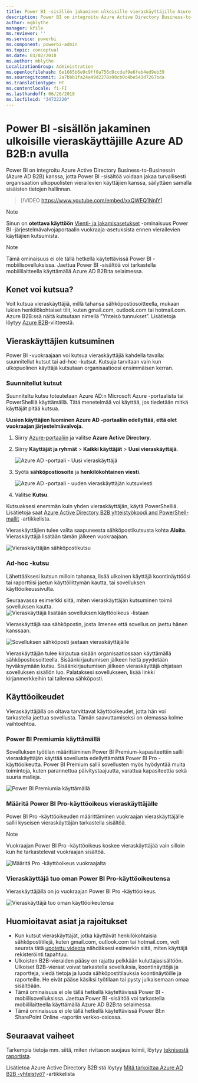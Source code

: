 ```yaml
---
title: Power BI -sisällön jakaminen ulkoisille vieraskäyttäjille Azure AD B2B:n avulla
description: Power BI on integroitu Azure Active Directory Business-to-Businessin (Azure AD B2B) kanssa, jotta Power BI -sisältöä voidaan jakaa turvallisesti organisaation ulkopuolisten vierailevien käyttäjien kanssa.
author: mgblythe
manager: kfile
ms.reviewer: ''
ms.service: powerbi
ms.component: powerbi-admin
ms.topic: conceptual
ms.date: 03/02/2018
ms.author: mblythe
LocalizationGroup: Administration
ms.openlocfilehash: 6e1665b6e9c9ff0a756d9ccdaf9e6feb4ed9eb39
ms.sourcegitcommit: 2a7bbb1fa24a49d2278a90cb0c4be543d7267bda
ms.translationtype: HT
ms.contentlocale: fi-FI
ms.lasthandoff: 06/26/2018
ms.locfileid: "34722220"
---
```

# <a name="distribute-power-bi-content-to-external-guest-users-with-azure-ad-b2b"></a>Power BI -sisällön jakaminen ulkoisille vieraskäyttäjille Azure AD B2B:n avulla

Power BI on integroitu Azure Active Directory Business-to-Businessin (Azure AD B2B) kanssa, jotta Power BI -sisältöä voidaan jakaa turvallisesti organisaation ulkopuolisten vierailevien käyttäjien kanssa, säilyttäen samalla sisäisten tietojen hallinnan.

> [!VIDEO https://www.youtube.com/embed/xxQWEQ1NnlY]

> [!NOTE]
> Sinun on **otettava käyttöön** [Vienti- ja jakamisasetukset](service-admin-portal.md#export-and-sharing-settings) -ominaisuus Power BI -järjestelmävalvojaportaalin vuokraaja-asetuksista ennen vierailevien käyttäjien kutsumista.

> [!NOTE]
> Tämä ominaisuus ei ole tällä hetkellä käytettävissä Power BI -mobiilisovelluksissa. Jaettua Power BI -sisältöä voi tarkastella mobiililaitteella käyttämällä Azure AD B2B:ta selaimessa. 

## <a name="who-can-you-invite"></a>Kenet voi kutsua?

Voit kutsua vieraskäyttäjiä, millä tahansa sähköpostiosoitteella, mukaan lukien henkilökohtaiset tilit, kuten gmail.com, outlook.com tai hotmail.com. Azure B2B:ssä näitä kutsutaan nimellä ”Yhteisö tunnukset”. Lisätietoja löytyy [Azure B2B](https://docs.microsoft.com/azure/active-directory/active-directory-b2b-what-is-azure-ad-b2b)-viitteestä.

## <a name="invite-guest-users"></a>Vieraskäyttäjien kutsuminen

Power BI -vuokraajaan voi kutsua vieraskäyttäjiä kahdella tavalla: suunnitellut kutsut tai ad-hoc -kutsut. Kutsuja tarvitaan vain kun ulkopuolinen käyttäjä kutsutaan organisaatioosi ensimmäisen kerran.

### <a name="planned-invites"></a>Suunnitellut kutsut

Suunniteltu kutsu toteutetaan Azure AD:n Microsoft Azure -portaalista tai PowerShelliä käyttämällä. Tätä menetelmää voi käyttää, jos tiedetään mitkä käyttäjät pitää kutsua. 

**Uusien käyttäjien luominen Azure AD -portaaliin edellyttää, että olet vuokraajan järjestelmävalvoja.**

1. Siirry [Azure-portaaliin](https://portal.azure.com) ja valitse **Azure Active Directory**.

2. Siirry **Käyttäjät ja ryhmät** > **Kaikki käyttäjät** > **Uusi vieraskäyttäjä**.

    ![Azure AD -portaali - Uusi vieraskäyttäjä](media/service-admin-azure-ad-b2b/azuread-portal-new-guest-user.png)

3. Syötä **sähköpostiosoite** ja **henkilökohtainen viesti**.

    ![Azure AD -portaali - uuden vieraskäyttäjän kutsuviesti](media/service-admin-azure-ad-b2b/azuread-portal-invite-message.png)

4. Valitse **Kutsu**.

Kutsuaksesi enemmän kuin yhden vieraskäyttäjän, käytä PowerShelliä. Lisätietoja saat [Azure Active Directory B2B yhteistyökoodi and PowerShell-mallit](https://docs.microsoft.com/azure/active-directory/b2b/code-samples) -artikkelista.

Vieraskäyttäjien tulee valita saapuneesta sähköpostikutsusta kohta **Aloita**. Vieraskäyttäjä lisätään tämän jälkeen vuokraajaan.

![Vieraskäyttäjän sähköpostikutsu](media/service-admin-azure-ad-b2b/guest-user-invite-email.png)

### <a name="ad-hoc-invites"></a>Ad-hoc -kutsu

Lähettääksesi kutsun milloin tahansa, lisää ulkoinen käyttäjä koontinäyttöösi tai raporttiisi jaetun käyttöliittymän kautta, tai sovelluksen käyttöoikeussivulta.

Seuraavassa esimerkki siitä, miten vieraskäyttäjän kutsuminen toimii sovelluksen kautta.
![Vieraskäyttäjä lisätään sovelluksen käyttöoikeus -listaan](media/service-admin-azure-ad-b2b/power-bi-app-access.png)

Vieraskäyttäjä saa sähköpostin, josta ilmenee että sovellus on jaettu hänen kanssaan.

![Sovelluksen sähköposti jaetaan vieraskäyttäjälle](media/service-admin-azure-ad-b2b/guest-user-invite-email2.png)

Vieraskäyttäjän tulee kirjautua sisään organisaatiossaan käyttämällä sähköpostiosoitteella. Sisäänkirjautumisen jälkeen heitä pyydetään hyväksymään kutsu. Sisäänkirjautumisen jälkeen vieraskäyttäjä ohjataan sovelluksen sisällön luo. Palataksesi sovellukseen, lisää linkki kirjanmerkkeihin tai tallenna sähköposti.

## <a name="licensing"></a>Käyttöoikeudet

Vieraskäyttäjällä on oltava tarvittavat käyttöoikeudet, jotta hän voi tarkastella jaettua sovellusta. Tämän saavuttamiseksi on olemassa kolme vaihtoehtoa.

### <a name="use-power-bi-premium"></a>Power BI Premiumia käyttämällä

Sovelluksen työtilan määrittäminen Power BI Premium-kapasiteettiin sallii vieraskäyttäjän käyttää sovellusta edellyttämättä Power BI Pro -käyttöoikeutta. Power BI Premium sallii sovellusten myös hyödyntää muita toimintoja, kuten parannettua päivitystaajuutta, varattua kapasiteettia sekä suuria malleja.

![Power BI Premiumia käyttämällä](media/service-admin-azure-ad-b2b/license-approach1.png)

### <a name="assign-power-bi-pro-license-to-guest-user"></a>Määritä Power BI Pro-käyttöoikeus vieraskäyttäjälle

Power BI Pro -käyttöoikeuden määrittäminen vuokraajan vieraskäyttäjälle sallii kyseisen vieraskäyttäjän tarkastella sisältöä.

> [!NOTE]
> Vuokraajan Power BI Pro -käyttöoikeus koskee vieraskäyttäjää vain silloin kun he tarkastelevat vuokraajan sisältöä.

![Määritä Pro -käyttöoikeus vuokraajalta](media/service-admin-azure-ad-b2b/license-approach2.png)

### <a name="guest-user-brings-their-own-power-bi-pro-license"></a>Vieraskäyttäjä tuo oman Power BI Pro-käyttöoikeutensa

Vieraskäyttäjällä on jo vuokraajan Power BI Pro -käyttöoikeus.

![Vieraskäyttäjä tuo oman käyttöoikeutensa](media/service-admin-azure-ad-b2b/license-approach3.png)

## <a name="considerations-and-limitations"></a>Huomioitavat asiat ja rajoitukset

* Kun kutsut vieraskäyttäjät, jotka käyttävät henkilökohtaisia sähköpostitilejä, kuten gmail.com, outlook.com tai hotmail.com, voit seurata tätä [upotettu videota](https://docs.microsoft.com/azure/active-directory/active-directory-b2b-redemption-experience) nähdäksesi esimerkin siitä, miten käyttäjä rekisteröinti tapahtuu.
* Ulkoisten B2B-vieraiden pääsy on rajattu pelkkään kuluttajasisältöön. Ulkoiset B2B-vieraat voivat tarkastella sovelluksia, koontinäyttöjä ja raportteja, viedä tietoja ja luoda sähköpostitilauksia koontinäytöille ja raporteille. He eivät pääse käsiksi työtilaan tai pysty julkaisemaan omaa sisältöään.
* Tämä ominaisuus ei ole tällä hetkellä käytettävissä Power BI -mobiilisovelluksissa. Jaettua Power BI -sisältöä voi tarkastella mobiililaitteella käyttämällä Azure AD B2B:ta selaimessa.
* Tämä ominaisuus ei ole tällä hetkellä käytettävissä Power BI:n SharePoint Online -raportin verkko-osiossa.

## <a name="next-steps"></a>Seuraavat vaiheet

Tarkempia tietoja mm. siitä, miten rivitason suojaus toimii, löytyy [teknisestä raportista](https://aka.ms/powerbi-b2b-whitepaper).

Lisätietoa Azure Active Directory B2B:stä löytyy [Mitä tarkoittaa Azure AD B2B -yhteistyö?](https://docs.microsoft.com/azure/active-directory/active-directory-b2b-what-is-azure-ad-b2b) -artikkelista
